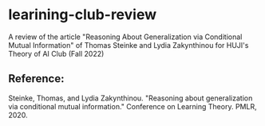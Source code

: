 # learining-club-review
A review of the article "Reasoning About Generalization via Conditional Mutual Information" of Thomas Steinke and Lydia Zakynthinou for HUJI's Theory of AI Club (Fall 2022) 

## Reference:
Steinke, Thomas, and Lydia Zakynthinou. "Reasoning about generalization via conditional mutual information." Conference on Learning Theory. PMLR, 2020.
